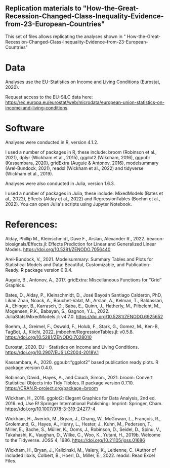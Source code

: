 

## Replication materials to "How-the-Great-Recession-Changed-Class-Inequality-Evidence-from-23-European-Countries"

This set of files allows replicating the analyses shown in " How-the-Great-Recession-Changed-Class-Inequality-Evidence-from-23-European-Countries"

# Data

Analyses use the EU-Statistics on Income and Living Conditions (Eurostat, 2020).

Request access to the EU-SILC data here: https://ec.europa.eu/eurostat/web/microdata/european-union-statistics-on-income-and-living-conditions.


# Software

Analyses were conducted in R, version 4.1.2. 

I used a number of packages in R, these include: broom (Robinson et al., 2021), dplyr (Wickham et al., 2015), ggplot2 (Wikcham, 2016), ggpubr (Kassambara, 2020), gridExtra (Auguie & Antonov, 2016), modelsummary (Arel-Bundock, 2021), readxl (Wickham et al., 2022) and tidyverse (Wickham et al., 2019).

Analyses were also conducted in Julia, version 1.6.3. 

I used a number of packages in Julia, these include: MixedModels (Bates et al., 2022), Effects (Alday et al., 2022) and RegressionTables (Boehm et al., 2022). You can open Julia's scripts using Jupyter Notebook. 

# References:

Alday, Phillip M., Kleinschmidt, Dave F., Arslan, Alexander R., 2022. beacon-biosignals/Effects.jl: Effects Prediction for Linear and Generalized Linear Models. https://doi.org/10.5281/ZENODO.7056440

Arel-Bundock, V., 2021. Modelsummary: Summary Tables and Plots for Statistical Models and Data: Beautiful, Customizable, and Publication-Ready. R package version 0.9.4.

Auguie, B., Antonov, A., 2017. gridExtra: Miscellaneous Functions for “Grid” Graphics.

Bates, D., Alday, P., Kleinschmidt, D., José Bayoán Santiago Calderón, PhD, Likan Zhan, Noack, A., Bouchet-Valat, M., Arslan, A., Kelman, T., Baldassari, A., Ehinger, B., Karrasch, D., Saba, E., Quinn, J., Hatherly, M., Piibeleht, M., Mogensen, P.K., Babayan, S., Gagnon, Y.L., 2022. JuliaStats/MixedModels.jl: v4.7.0. https://doi.org/10.5281/ZENODO.6925652

Boehm, J., Greimel, F., Oswald, F., Holub, F., Stark, G., Gomez, M., Ken-B, TagBot, J., Kiichi, 2022. jmboehm/RegressionTables.jl: v0.5.8. https://doi.org/10.5281/ZENODO.7028010

Eurostat, 2020. EU - Statistics on Income and Living Conditions. https://doi.org/10.2907/EUSILC2004-2018V.1

Kassambara, A., 2020. ggpubr:“ggplot2” based publication ready plots. R package version 0.4.0. 

Robinson, David., Hayes, A., and Couch, Simon., 2021. broom: Convert Statistical Objects
  into Tidy Tibbles. R package version 0.7.10. https://CRAN.R-project.org/package=broom

Wickham, H., 2016. ggplot2: Elegant Graphics for Data Analysis, 2nd ed. 2016. ed, Use R! Springer International Publishing : Imprint: Springer, Cham. https://doi.org/10.1007/978-3-319-24277-4

Wickham, H., Averick, M., Bryan, J., Chang, W., McGowan, L., François, R., Grolemund, G., Hayes, A., Henry, L., Hester, J., Kuhn, M., Pedersen, T., Miller, E., Bache, S., Müller, K., Ooms, J., Robinson, D., Seidel, D., Spinu, V., Takahashi, K., Vaughan, D., Wilke, C., Woo, K., Yutani, H., 2019b. Welcome to the Tidyverse. JOSS 4, 1686. https://doi.org/10.21105/joss.01686

Wickham, H., Bryan, J., Kalicinski, M., Valery, K., Leitienne, C. (Author of included libxls, Colbert, B., Hoerl, D., Miller, E., 2022. readxl: Read Excel Files.




